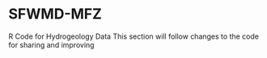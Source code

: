 # SFWMD-MFZ
R Code for Hydrogeology Data
This section will follow changes to the code for sharing and improving
